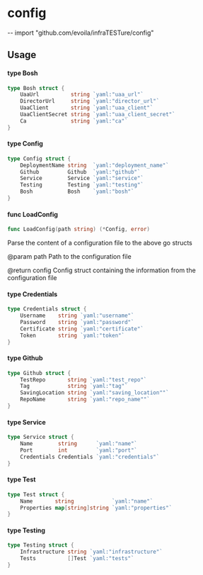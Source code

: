 # config
--
    import "github.com/evoila/infraTESTure/config"


## Usage

#### type Bosh

```go
type Bosh struct {
	UaaUrl          string `yaml:"uaa_url"`
	DirectorUrl     string `yaml:"director_url"`
	UaaClient       string `yaml:"uaa_client"`
	UaaClientSecret string `yaml:"uaa_client_secret"`
	Ca              string `yaml:"ca"`
}
```


#### type Config

```go
type Config struct {
	DeploymentName string  `yaml:"deployment_name"`
	Github         Github  `yaml:"github"`
	Service        Service `yaml:"service"`
	Testing        Testing `yaml:"testing"`
	Bosh           Bosh    `yaml:"bosh"`
}
```


#### func  LoadConfig

```go
func LoadConfig(path string) (*Config, error)
```
Parse the content of a configuration file to the above go structs 

@param path Path to the configuration file 

@return config Config struct containing the information from the configuration file

#### type Credentials

```go
type Credentials struct {
	Username    string `yaml:"username"`
	Password    string `yaml:"password"`
	Certificate string `yaml:"certificate"`
	Token       string `yaml:"token"`
}
```


#### type Github

```go
type Github struct {
	TestRepo       string `yaml:"test_repo"`
	Tag            string `yaml:"tag"`
	SavingLocation string `yaml:"saving_location""`
	RepoName       string `yaml:"repo_name""`
}
```


#### type Service

```go
type Service struct {
	Name        string      `yaml:"name"`
	Port        int         `yaml:"port"`
	Credentials Credentials `yaml:"credentials"`
}
```


#### type Test

```go
type Test struct {
	Name       string            `yaml:"name"`
	Properties map[string]string `yaml:"properties"`
}
```


#### type Testing

```go
type Testing struct {
	Infrastructure string `yaml:"infrastructure"`
	Tests          []Test `yaml:"tests"`
}
```
